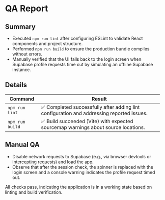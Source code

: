 # QA Report

## Summary
- Executed `npm run lint` after configuring ESLint to validate React components and project structure.
- Performed `npm run build` to ensure the production bundle compiles without errors.
- Manually verified that the UI falls back to the login screen when Supabase profile requests time out by simulating an offline Supabase instance.

## Details
| Command | Result |
| --- | --- |
| `npm run lint` | ✅ Completed successfully after adding lint configuration and addressing reported issues. |
| `npm run build` | ✅ Build succeeded (Vite) with expected sourcemap warnings about source locations. |

## Manual QA
- Disable network requests to Supabase (e.g., via browser devtools or intercepting requests) and load the app.
- Observe that after the session check, the spinner is replaced with the login screen and a console warning indicates the profile request timed out.

All checks pass, indicating the application is in a working state based on linting and build verification.
